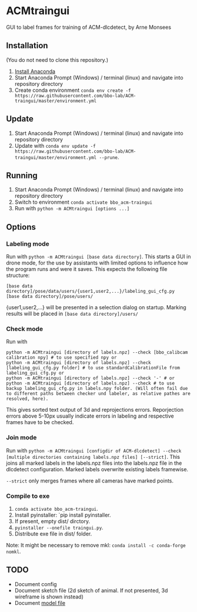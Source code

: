 # ACMtraingui

GUI to label frames for training of ACM-dlcdetect, by Arne Monsees

## Installation
(You do not need to clone this repository.)
1. [Install Anaconda](https://docs.anaconda.com/anaconda/install/)
2. Start Anaconda Prompt (Windows) / terminal (linux) and navigate into repository directory
3. Create conda environment `conda env create -f https://raw.githubusercontent.com/bbo-lab/ACM-traingui/master/environment.yml`

## Update 
1. Start Anaconda Prompt (Windows) / terminal (linux) and navigate into repository directory
2. Update with `conda env update -f https://raw.githubusercontent.com/bbo-lab/ACM-traingui/master/environment.yml --prune`.

## Running
1. Start Anaconda Prompt (Windows) / terminal (linux) and navigate into repository directory
2. Switch to environment `conda activate bbo_acm-traingui`
3. Run with `python -m ACMtraingui [options ...]`

## Options
### Labeling mode
Run with `python -m ACMtraingui [base data directory]`.
This starts a GUI in drone mode, for the use by assistants with limited options to influence how the program runs and were it saves. This expects the following file structure:
```
[base data directory]/pose/data/users/{user1,user2,...}/labeling_gui_cfg.py
[base data directory]/pose/users/
```
{user1,user2,...} will be presented in a selection dialog on startup. Marking results will be placed in `[base data directory]/users/`

### Check mode
Run with 
```
python -m ACMtraingui [directory of labels.npz] --check [bbo_calibcam calibration npy] # to use specified npy or
python -m ACMtraingui [directory of labels.npz] --check [labeling_gui_cfg.py folder] # to use standardCalibrationFile from labeling_gui_cfg.py or
python -m ACMtraingui [directory of labels.npz] --check '-' # or
python -m ACMtraingui [directory of labels.npz] --check # to use backup labeling_gui_cfg.py in labels.npy folder. (Will often fail due to different paths between checker und labeler, as relative pathes are resolved, here).
```

This gives sorted text output of 3d and reprojections errors. Reporjection errors above 5-10px usually indicate errors in labeling and respective frames have to be checked.

### Join mode
Run with `python -m ACMtraingui [configdir of ACM-dlcdetect] --check [multiple directories containing labels.npz files] [--strict]`.
This joins all marked labels in the labels.npz files into the labels.npz file in the dlcdetect configuration. Marked labels overwrite existing labels framewise.

```--strict``` only merges frames where all cameras have marked points.

### Compile to exe
1. `conda activate bbo_acm-traingui`.
2. Install pyinstaller: `pip install pyinstaller.
3. If present, empty dist/ dirctory.
4. `pyinstaller --onefile traingui.py`.
5. Distribute exe file in dist/ folder.

Note: It might be necessary to remove mkl: `conda install -c conda-forge nomkl`.


## TODO
- Document config
- Document sketch file (2d sketch of animal. If not presented, 3d wireframe is shown instead)
- Document [model file](https://github.com/bbo-lab/ACM/blob/main/INPUTS.md#modelnpy)
